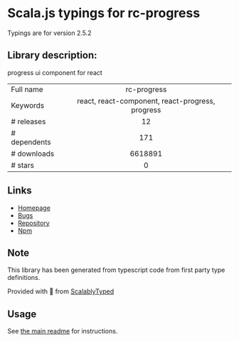 
# Scala.js typings for rc-progress

Typings are for version 2.5.2

## Library description:
progress ui component for react

|                    |                 |
| ------------------ | :-------------: |
| Full name          | rc-progress |
| Keywords           | react, react-component, react-progress, progress |
| # releases         | 12 |
| # dependents       | 171 |
| # downloads        | 6618891 |
| # stars            | 0 |

## Links
- [Homepage](http://github.com/react-component/progress)
- [Bugs](http://github.com/react-component/progress/issues)
- [Repository](https://github.com/react-component/progress)
- [Npm](https://www.npmjs.com/package/rc-progress)
    


## Note
This library has been generated from typescript code from first party type definitions.

Provided with :purple_heart: from [ScalablyTyped](https://github.com/oyvindberg/ScalablyTyped)

## Usage
See [the main readme](../../readme.md) for instructions.


